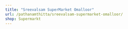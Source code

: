 ```yaml
---
title: "Sreevalsam SuperMarket Omalloor"
url: /pathanamthitta/sreevalsam-supermarket-omalloor/
shop: Supermarkt
---
```

